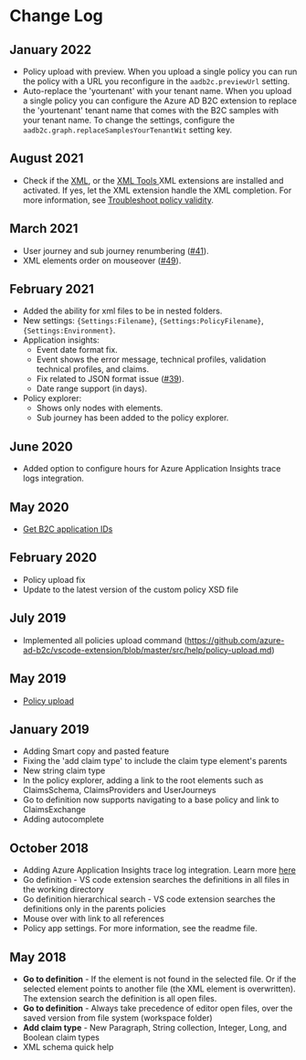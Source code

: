 # Change Log

## January 2022

- Policy upload with preview. When you upload a single policy you can run the policy with a URL you reconfigure in the `aadb2c.previewUrl` setting.
- Auto-replace the 'yourtenant' with your tenant name. When you upload a single policy you can configure the Azure AD B2C extension to replace the 'yourtenant' tenant name that comes with the B2C samples with your tenant name. To change the settings, configure the `aadb2c.graph.replaceSamplesYourTenantWit` setting key.


## August 2021

- Check if the [XML](https://marketplace.visualstudio.com/items?itemName=redhat.vscode-xml), or the [XML Tools
](https://marketplace.visualstudio.com/items?itemName=DotJoshJohnson.xml) XML extensions are installed and activated. If yes, let the XML extension handle the XML completion. For more information, see [Troubleshoot policy validity](https://docs.microsoft.com/azure/active-directory-b2c/troubleshoot-custom-policies#troubleshoot-policy-validity).

## March 2021

- User journey and sub journey renumbering ([#41](https://github.com/azure-ad-b2c/vscode-extension/pull/41/)).
- XML elements order on mouseover ([#49](https://github.com/azure-ad-b2c/vscode-extension/pull/49)).

## February 2021

- Added the ability for xml files to be in nested folders.
- New settings: `{Settings:Filename}`, `{Settings:PolicyFilename}`, `{Settings:Environment}`.
- Application insights:
    - Event date format fix.
    - Event shows the error message, technical profiles, validation technical profiles, and claims.
    - Fix related to JSON format issue ([#39](https://github.com/azure-ad-b2c/vscode-extension/pull/39)). 
    - Date range support (in days).
- Policy explorer: 
    - Shows only nodes with elements. 
    - Sub journey has been added to the policy explorer.

## June 2020

- Added option to configure hours for Azure Application Insights trace logs integration.

## May 2020

- [Get B2C application IDs](https://github.com/azure-ad-b2c/vscode-extension#get-b2c-app-ids)

## February 2020

- Policy upload fix
- Update to the latest version of the custom policy XSD file

## July 2019

- Implemented all policies upload command (https://github.com/azure-ad-b2c/vscode-extension/blob/master/src/help/policy-upload.md)

## May 2019

- [Policy upload](https://github.com/azure-ad-b2c/vscode-extension/blob/master/src/help/policy-upload.md) 

## January 2019

- Adding Smart copy and pasted feature
- Fixing the 'add claim type' to include the claim type element's parents 
- New string claim type
- In the policy explorer, adding a link to the root elements such as ClaimsSchema, ClaimsProviders and UserJourneys
- Go to definition now supports navigating to a base policy and link to ClaimsExchange
- Adding autocomplete

## October 2018

- Adding Azure Application Insights trace log integration. Learn more [here](https://github.com/azure-ad-b2c/vscode-extension/blob/master/src/help/app-insights.md)
- Go definition - VS code extension searches the definitions in all files in the working directory 
- Go definition hierarchical search - VS code extension searches the definitions only in the parents policies 
- Mouse over with link to all references
- Policy app settings. For more information, see the readme file.

## May 2018

- **Go to definition** - If the element is not found in the selected file. Or if the selected element points to another file (the XML element is overwritten). The extension search the definition is all open files. 
- **Go to definition** - Always take precedence of editor open files, over the saved version from file system (workspace folder)
- **Add claim type** - New Paragraph, String collection, Integer, Long, and Boolean claim types 
- XML schema quick help

